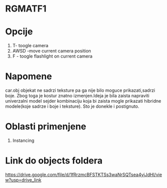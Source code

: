 # RGMATF1 


# Opcije
1. T- toogle camera
2. AWSD -move current camera position
3. F - toogle flashlight on current camera

# Napomene
car.obj objekat ne sadrzi teksture pa ga nije bilo moguce prikazati,sadrzi boje.
Zbog toga je kostur znatno izmenjen.Ideja je bila zaista napraviti univerzalni 
model sejder kombinaciju koja bi zaista mogle prikazati hibridne modele(koje sadrze i boje i teksture).
Sto je donekle i postignuto.


# Oblasti primenjene
1. Instancing 
# Link do objects foldera
https://drive.google.com/file/d/1fRrzmcBFSTKTSs3waNrSQTsea4yjJdHl/view?usp=drive_link
